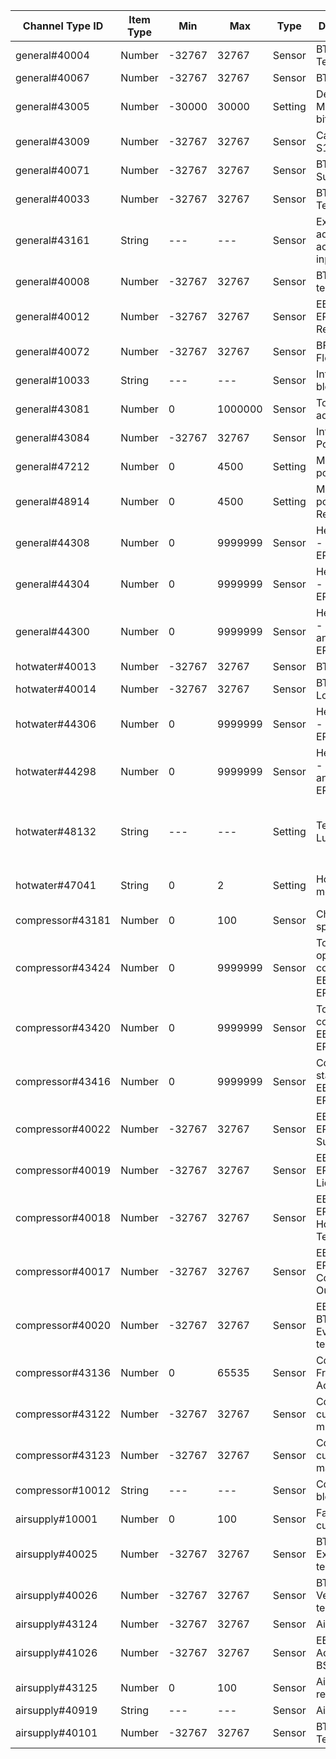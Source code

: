 | Channel Type ID | Item Type    | Min          | Max          | Type    | Description                         | Values                         |
|-----------------|--------------|--------------|--------------|---------|-------------------------------------|--------------------------------|
| general#40004 | Number | -32767 | 32767 | Sensor | BT1 Outdoor Temperature |  |
| general#40067 | Number | -32767 | 32767 | Sensor | BT1 Average |  |
| general#43005 | Number | -30000 | 30000 | Setting | Degree Minutes (16 bit) |  |
| general#43009 | Number | -32767 | 32767 | Sensor | Calc. Supply S1 |  |
| general#40071 | Number | -32767 | 32767 | Sensor | BT25 Ext. Supply |  |
| general#40033 | Number | -32767 | 32767 | Sensor | BT50 Room Temp S1 |  |
| general#43161 | String | --- | --- | Sensor | External adjustment activated via input S1 |  |
| general#40008 | Number | -32767 | 32767 | Sensor | BT2 Supply temp S1 |  |
| general#40012 | Number | -32767 | 32767 | Sensor | EB100-EP14-BT3 Return temp |  |
| general#40072 | Number | -32767 | 32767 | Sensor | BF1 EP14 Flow |  |
| general#10033 | String | --- | --- | Sensor | Int. el.add. blocked |  |
| general#43081 | Number | 0 | 1000000 | Sensor | Tot. op.time add. |  |
| general#43084 | Number | -32767 | 32767 | Sensor | Int. el.add. Power |  |
| general#47212 | Number | 0 | 4500 | Setting | Max int add. power |  |
| general#48914 | Number | 0 | 4500 | Setting | Max int add. power, SG Ready |  |
| general#44308 | Number | 0 | 9999999 | Sensor | Heat Meter - Heat Cpr EP14 |  |
| general#44304 | Number | 0 | 9999999 | Sensor | Heat Meter - Pool Cpr EP14 |  |
| general#44300 | Number | 0 | 9999999 | Sensor | Heat Meter - Heat Cpr and Add EP14 |  |
| hotwater#40013 | Number | -32767 | 32767 | Sensor | BT7 HW Top |  |
| hotwater#40014 | Number | -32767 | 32767 | Sensor | BT6 HW Load |  |
| hotwater#44306 | Number | 0 | 9999999 | Sensor | Heat Meter - HW Cpr EP14 |  |
| hotwater#44298 | Number | 0 | 9999999 | Sensor | Heat Meter - HW Cpr and Add EP14 |  |
| hotwater#48132 | String | --- | --- | Setting | Temporary Lux | 0=Off, 1=3h, 2=6h, 3=12h, 4=One time increase |
| hotwater#47041 | String | 0 | 2 | Setting | Hot water mode | 0=Economy, 1=Normal, 2=Luxury |
| compressor#43181 | Number | 0 | 100 | Sensor | Chargepump speed |  |
| compressor#43424 | Number | 0 | 9999999 | Sensor | Tot. HW op.time compr. EB100-EP14 |  |
| compressor#43420 | Number | 0 | 9999999 | Sensor | Tot. op.time compr. EB100-EP14 |  |
| compressor#43416 | Number | 0 | 9999999 | Sensor | Compressor starts EB100-EP14 |  |
| compressor#40022 | Number | -32767 | 32767 | Sensor | EB100-EP14-BT17 Suction |  |
| compressor#40019 | Number | -32767 | 32767 | Sensor | EB100-EP14-BT15 Liquid Line |  |
| compressor#40018 | Number | -32767 | 32767 | Sensor | EB100-EP14-BT14 Hot Gas Temp |  |
| compressor#40017 | Number | -32767 | 32767 | Sensor | EB100-EP14-BT12 Condensor Out |  |
| compressor#40020 | Number | -32767 | 32767 | Sensor | EB100-BT16 Evaporator temp |  |
| compressor#43136 | Number | 0 | 65535 | Sensor | Compressor Frequency, Actual |  |
| compressor#43122 | Number | -32767 | 32767 | Sensor | Compr. current min.freq. |  |
| compressor#43123 | Number | -32767 | 32767 | Sensor | Compr. current max.freq. |  |
| compressor#10012 | String | --- | --- | Sensor | Compressor blocked |  |
| airsupply#10001 | Number | 0 | 100 | Sensor | Fan speed current |  |
| airsupply#40025 | Number | -32767 | 32767 | Sensor | BT20 Exhaust air temp. 1 |  |
| airsupply#40026 | Number | -32767 | 32767 | Sensor | BT21 Vented air temp. 1 |  |
| airsupply#43124 | Number | -32767 | 32767 | Sensor | Airflow ref. |  |
| airsupply#41026 | Number | -32767 | 32767 | Sensor | EB100-Adjusted BS1 Air flow |  |
| airsupply#43125 | Number | 0 | 100 | Sensor | Airflow reduction |  |
| airsupply#40919 | String | --- | --- | Sensor | Air mix |  |
| airsupply#40101 | Number | -32767 | 32767 | Sensor | BT28 Airmix Temp |  |
